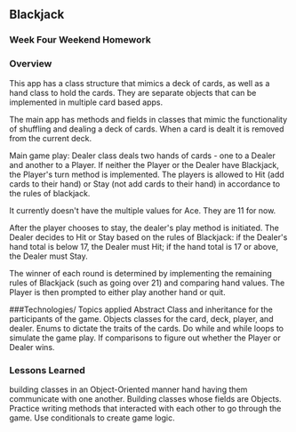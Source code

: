 ##  Blackjack

### Week Four Weekend Homework

### Overview
This app has a class structure that mimics a deck of cards, as well as a hand class to hold the cards. They are separate objects that can be implemented in multiple card based apps.

The main app has methods and fields in classes that mimic the functionality of shuffling and dealing a deck of cards. When a card is dealt  it is removed from the current deck.

Main game play:
Dealer class deals two hands of cards - one to a Dealer and another to a Player. If neither the Player or the Dealer have Blackjack, the Player's turn method is implemented.  The players is allowed to Hit (add cards to their hand) or Stay (not add cards to their hand) in accordance to the rules of blackjack.

It currently doesn't have the multiple values for Ace. They are 11 for now.

After the player chooses to stay, the dealer's play method is initiated. The Dealer decides to Hit or Stay based on the rules of Blackjack: if the Dealer's hand total is below 17, the Dealer must Hit; if the hand total is 17 or above, the Dealer must Stay.

 The winner of each round is determined by implementing the remaining rules of Blackjack (such as going over 21) and comparing hand values. The Player is then prompted to either play another hand or quit.

 ###Technologies/ Topics applied
 Abstract Class and inheritance for the participants of the game.
 Objects classes for the card, deck, player, and dealer.
 Enums to dictate the traits of the cards.
 Do while and while loops to simulate the game play.
 If comparisons to figure out whether the Player or Dealer wins.

### Lessons Learned
building classes in an Object-Oriented manner hand having them communicate with one another.
Building classes whose fields are Objects.
Practice writing methods that interacted with each other to go through the game.
Use conditionals to create game logic.
